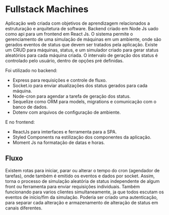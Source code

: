 # Fullstack Machines
Aplicação web criada com objetivos de aprendizagem relacionados a estruturação e arquitetura de software. Backend criado em Node Js uado como api para um frontend em React Js.
O sistema permite o gerenciamento de uma simulação de máquinas em um ambiente, onde são gerados eventos de status que devem ser tratados pela aplicação. Existe um CRUD para máquinas, status, e um simulador criado para gerar status aleatórios para cada máquina criada. O intervalo de geração dos status é controlado pelo usuário, dentro de opções pré definidas.

Foi utilizado no backend:
* Express para requisições e controle de fluxo.
* Socket.io para enviar atualizações dos status gerados para cada máquina.
* Node-cron para agendar a tarefa de geração dos status.
* Sequelize como ORM para models, migrations e comunicação com o banco de dados.
* Dotenv com arquivos de configuração de ambiente.

E no frontend:
* ReactJs para imterfaces e ferramenta para a SPA.
* Styled Components na estilização dos componentes da aplicação.
* Moment Js na formatação de datas e horas.

## Fluxo
Existem rotas para iniciar, parar ou alterar o tempo do cron (agendador de tarefas), onde também é emitido os eventos e dados por socket.
Assim, torna o processo de simulação aleatória de status independente de algum front ou ferramenta para enviar requisições individuais. Também funcionando para varios clientes simultaneamente, ja que todos escutam os eventos de início/fim da simulação.
Poderia ser criado uma autenticação, para separar cada alteração e armazenamento de alteração de status em canais diferentes.
